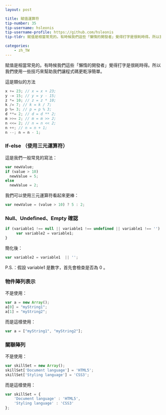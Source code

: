 ```yaml
---
layout: post

title: 賦值運算符
tip-number: 35
tip-username: hsleonis
tip-username-profile: https://github.com/hsleonis
tip-tldr: 賦值是相當常見的。有時候我們這些「懶惰的開發者」覺得打字是很耗時得。所以我們使用一些技巧來幫助我們讓程式碼更乾淨簡單。

categories:
    - zh_TW
---
```


賦值是相當常見的。有時候我們這些「懶惰的開發者」覺得打字是很耗時得。所以我們使用一些技巧來幫助我們讓程式碼更乾淨簡單。

這是類似的方法

````javascript
x += 23; // x = x + 23;
y -= 15; // y = y - 15;
z *= 10; // z = z * 10;
k /= 7; // k = k / 7;
p %= 3; // p = p % 3;
d **= 2; // d = d ** 2;
m >>= 2; // m = m >> 2;
n <<= 2; // n = n << 2;
n ++; // n = n + 1;
n --; n = n - 1;

````

### If-else （使用三元運算符）

這是我們一般常見的寫法：

````javascript
var newValue;
if (value > 10)
  newValue = 5;
else
  newValue = 2;
````

我們可以使用三元運算符看起來更棒：

````javascript
var newValue = (value > 10) ? 5 : 2;
````

### Null、Undefined、Empty 確認

````javascript
if (variable1 !== null || variable1 !== undefined || variable1 !== '') {
     var variable2 = variable1;
}
````

簡化後：

````javascript
var variable2 = variable1  || '';
````
P.S.：假設 variable1 是數字，首先會檢查是否為 0 。

### 物件陣列表示

不是使用：

````javascript
var a = new Array();
a[0] = "myString1";
a[1] = "myString2";
````
而是這樣使用：

````javascript
var a = ["myString1", "myString2"];
````

### 關聯陣列

不是使用：

````javascript
var skillSet = new Array();
skillSet['Document language'] = 'HTML5';
skillSet['Styling language'] = 'CSS3';
````

而是這樣使用：

````javascript
var skillSet = {
    'Document language' : 'HTML5',
    'Styling language' : 'CSS3'
};
````
